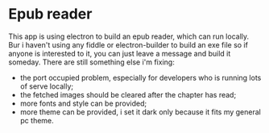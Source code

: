 # Epub reader
This app is using electron to build an epub reader, which can run locally. Bur i haven't using any fiddle or electron-builder to build an exe file so if anyone is interested to it, you can just leave a message and build it someday.
There are still something else i'm fixing:
- the port occupied problem, especially for developers who is running lots of serve locally;
- the fetched images should be cleared after the chapter has read;
- more fonts and style can be provided;
- more theme can be provided, i set it dark only because it fits my general pc theme.